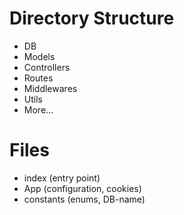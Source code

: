# Directory Structure

- DB
- Models
- Controllers
- Routes
- Middlewares
- Utils
- More...

# Files

- index (entry point)
- App (configuration, cookies)
- constants (enums, DB-name)
